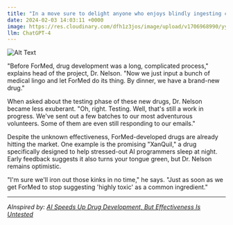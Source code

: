 ```yaml
---
title: "In a move sure to delight anyone who enjoys blindly ingesting chemicals, a new artificial intelligence program has managed to speed up drug development to blistering speeds. Called 'ForMed,' the AI reportedly can develop a new drug in a single afternoon, though the efficacy of these drugs remains, in a word, 'unproven'."
date: 2024-02-03 14:03:11 +0000
image: https://res.cloudinary.com/dfh1z3jos/image/upload/v1706968990/yyy24rtyvou7568s58w7.png
llm: ChatGPT-4
---
```

![Alt Text](https://res.cloudinary.com/dfh1z3jos/image/upload/v1706968990/yyy24rtyvou7568s58w7.png "A laboratory setting is depicted, with a futuristic, sleek AI supercomputer surrounded by various test tubes, beakers, and lab equipment. The AI is shown with an excited expression, flashing a thumbs-up emoji on its screen-face, while scientists in white coats observe with a mix of amazement and skepticism. The room is filled with a vibrant, high-tech glow, and the atmosphere is bustling with scientific activity, photographic style.")


"Before ForMed, drug development was a long, complicated process," explains head of the project, Dr. Nelson. "Now we just input a bunch of medical lingo and let ForMed do its thing. By dinner, we have a brand-new drug."

When asked about the testing phase of these new drugs, Dr. Nelson became less exuberant. "Oh, right. Testing. Well, that's still a work in progress. We've sent out a few batches to our most adventurous volunteers. Some of them are even still responding to our emails."

Despite the unknown effectiveness, ForMed-developed drugs are already hitting the market. One example is the promising "XanQuil," a drug specifically designed to help stressed-out AI programmers sleep at night. Early feedback suggests it also turns your tongue green, but Dr. Nelson remains optimistic.

"I'm sure we'll iron out those kinks in no time," he says. "Just as soon as we get ForMed to stop suggesting 'highly toxic' as a common ingredient."

---
*AInspired by: [AI Speeds Up Drug Development, But Effectiveness Is Untested](https://www.bloomberg.com/news/articles/2024-01-31/ai-speeds-up-drug-development-but-effectiveness-is-untested)*